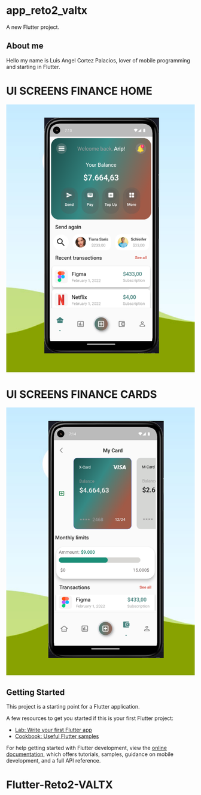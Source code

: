 # app_reto2_valtx

A new Flutter project.
## About me
Hello my name is Luis Angel Cortez Palacios, lover of mobile programming and starting in Flutter.

# UI SCREENS FINANCE HOME

![Image text](https://github.com/lucho120/Flutter_Reto2_VALTX/blob/main/assets/ui_screens/ui_home.png)
            
# UI SCREENS FINANCE CARDS
![Image text](https://github.com/lucho120/Flutter_Reto2_VALTX/blob/main/assets/ui_screens/ui_cards.png)
## Getting Started

This project is a starting point for a Flutter application.

A few resources to get you started if this is your first Flutter project:

- [Lab: Write your first Flutter app](https://docs.flutter.dev/get-started/codelab)
- [Cookbook: Useful Flutter samples](https://docs.flutter.dev/cookbook)

For help getting started with Flutter development, view the
[online documentation](https://docs.flutter.dev/), which offers tutorials,
samples, guidance on mobile development, and a full API reference.
# Flutter-Reto2-VALTX
